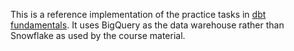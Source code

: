 This is a reference implementation of the practice tasks in [dbt fundamentals](https://courses.getdbt.com/courses/take/fundamentals).
It uses BigQuery as the data warehouse rather than Snowflake as used by the course material. 
